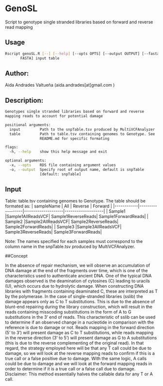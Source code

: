 # GenoSL
Script to genotype single stranded libraries based on forward and reverse read mapping


## Usage 
```bash
Rscript genoSL.R [--] [--help] [--opts OPTS] [--output OUTPUT] [--fasta
       FASTA] input table
```
## Author:
Aida Andrades Valtueña (aida.andrades[at]gmail.com )

## Description:
```bash
Genotypes single stranded libraries based on forward and reverse
mapping reads to account for potential damage

positional arguments:
  input         Path to the snpTable.tsv produced by MultiVCFAnalyzer
  table         Path to table.tsv containing genomes to Genotype. See
                README.md for specific formating

flags:
  -h, --help    show this help message and exit

optional arguments:
  -x, --opts    RDS file containing argument values
  -o, --output  Specify root of output name, default is snpTable
                [default: snpTable]
```

## Input
Table: table.tsv containing genomes to Genotype.
The table should be formated as:
| sampleName | All              |	Reverse           | Forward            |
|------------|------------------|--------------------|--------------------|
| Sample1    |Sample1AllReadsVCF| Sample1ReverseReads| Sample1ForwardReads|
| Sample2    |Sample2AllReadsVCF| Sample2ReverseReads| Sample2ForwardReads|
| Sample3    |Sample3AllReadsVCF| Sample3ReverseReads| Sample3ForwardReads|

Note: The names specified for each samples must correspond to the column name in the snpTable.tsv produced by MultiVCFAnalyzer.

##Concept

In the absence of repair mechanism, we will observe an accumulation of DNA damage at the end of the fragments over time, which is one of the characteristics used to authenticate ancient DNA. One of the typical DNA damages observed is the deamination of cytosines (C) leading to uracils (U), which occurs due to hydrolytic damage. When constructing DNA libraries with fragments containing deaminated C, these are interpreted as T by the polymerase. In the case of single-stranded libraries (sslib) the damage appears only as C to T substitutions. This is due to the absence of blunt-end repairing during the library construction, which will result in the reads containing misscoding substitutions in the form of A to G substitutions in the 3’ end of reads. 
This characteristic of sslib can be used to determine if an observed change in a nucleotide in comparison with the reference is due to damage or not. Reads mapping in the forward direction (5’ to 3’) will present damage as C to T  substitutions, while reads mapping in the reverse direction (3’ to 5’) will present damage as G to A substitutions (this is due to the reverse complementing of the original read). In that regard, the strategy employed here will be that any T call could be due to damage, so we will look at the reverse mapping reads to confirm if this is a true call or a false positive due to damage. With the same logic, A calls could be due to damage and we will look at the forward mapping reads in order to determine if it is a true call or a false call due to damage. 
Disclaimer: This method essentially halves the callable data for any T or A call.
